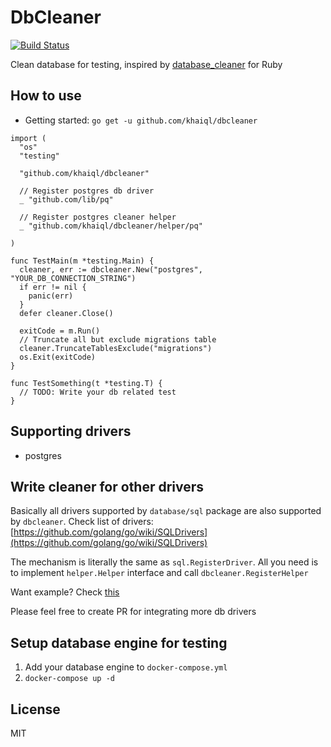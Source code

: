 # DbCleaner

[![Build Status](https://travis-ci.org/khaiql/dbcleaner.svg?branch=master)](https://travis-ci.org/khaiql/dbcleaner)

Clean database for testing, inspired by [database_cleaner](https://github.com/DatabaseCleaner/database_cleaner) for Ruby

## How to use

* Getting started: `go get -u github.com/khaiql/dbcleaner`

```
import (
  "os"
  "testing"

  "github.com/khaiql/dbcleaner"

  // Register postgres db driver
  _ "github.com/lib/pq"

  // Register postgres cleaner helper
  _ "github.com/khaiql/dbcleaner/helper/pq"

)

func TestMain(m *testing.Main) {
  cleaner, err := dbcleaner.New("postgres", "YOUR_DB_CONNECTION_STRING")
  if err != nil {
    panic(err)
  }
  defer cleaner.Close()

  exitCode = m.Run()
  // Truncate all but exclude migrations table
  cleaner.TruncateTablesExclude("migrations")
  os.Exit(exitCode)
}

func TestSomething(t *testing.T) {
  // TODO: Write your db related test
}
```

## Supporting drivers

* postgres

## Write cleaner for other drivers

Basically all drivers supported by `database/sql` package are also supported by
`dbcleaner`. Check list of drivers:
[https://github.com/golang/go/wiki/SQLDrivers](https://github.com/golang/go/wiki/SQLDrivers)

The mechanism is literally the same as `sql.RegisterDriver`. All you need is to
implement `helper.Helper` interface and call `dbcleaner.RegisterHelper`

Want example? Check [this](https://github.com/khaiql/dbcleaner/tree/master/helper/pq)

Please feel free to create PR for integrating more db drivers

## Setup database engine for testing

1. Add your database engine to `docker-compose.yml`
1. `docker-compose up -d`

## License

MIT
